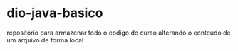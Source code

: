 # dio-java-basico
repositório para armazenar todo o codigo do curso
alterando  o conteudo de um arquivo de forma local